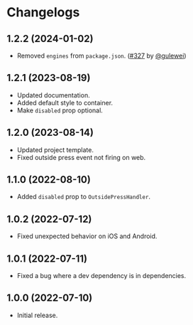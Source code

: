 # Changelogs

## 1.2.2 (2024-01-02)
* Removed `engines` from `package.json`. ([#327](https://github.com/dcangulo/react-native-outside-press/pull/327) by [@gulewei](https://github.com/gulewei))

## 1.2.1 (2023-08-19)
* Updated documentation.
* Added default style to container.
* Make `disabled` prop optional.

## 1.2.0 (2023-08-14)
* Updated project template.
* Fixed outside press event not firing on web. 

## 1.1.0 (2022-08-10)
* Added `disabled` prop to `OutsidePressHandler`.

## 1.0.2 (2022-07-12)
* Fixed unexpected behavior on iOS and Android.

## 1.0.1 (2022-07-11)
* Fixed a bug where a dev dependency is in dependencies.

## 1.0.0 (2022-07-10)
* Initial release.
